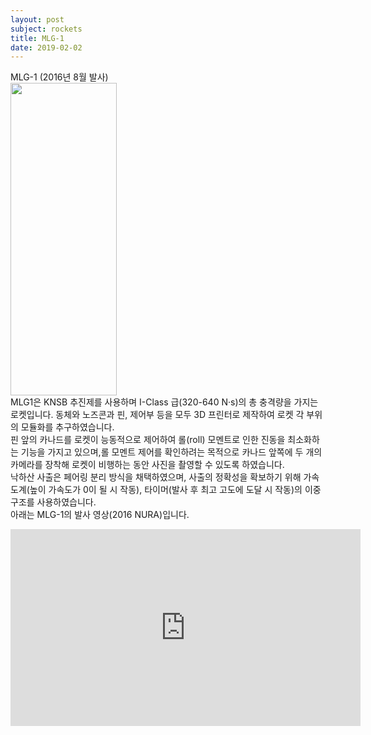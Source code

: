 ```yaml
---
layout: post
subject: rockets
title: MLG-1
date: 2019-02-02
---
```

MLG-1 (2016년 8월 발사)<br/>
<img src="https://github.com/hsb6350/hanaro.github.io/blob/master/assets/logo/MLG1.PNG?raw=true" width="170" height="500"/><br/>
MLG1은 KNSB 추진제를 사용하며 I-Class 급(320-640 N·s)의 총 충격량을 가지는 로켓입니다. 동체와 노즈콘과 핀, 제어부 등을 모두 3D 프린터로 제작하여 로켓 각 부위의 모듈화를 추구하였습니다.<br/>
핀 앞의 카나드를 로켓이 능동적으로 제어하여 롤(roll) 모멘트로 인한 진동을 최소화하는 기능을 가지고 있으며,롤 모멘트 제어를 확인하려는 목적으로 카나드 앞쪽에 두 개의 카메라를 장착해 로켓이 비행하는 동안 사진을 촬영할 수 있도록 하였습니다.<br/>
낙하산 사출은 페어링 분리 방식을 채택하였으며, 사출의 정확성을 확보하기 위해 가속도계(높이 가속도가 0이 될 시 작동), 타이머(발사 후 최고 고도에 도달 시 작동)의 이중 구조를 사용하였습니다.<br/>
아래는 MLG-1의 발사 영상(2016 NURA)입니다.<br/>
<iframe width="560" height="315" src="https://www.youtube.com/embed/GzKZtYqitq4" frameborder="0" allowfullscreen></iframe>
